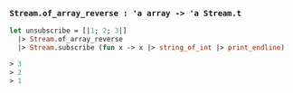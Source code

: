 ### `Stream.of_array_reverse : 'a array -> 'a Stream.t`

```ocaml
let unsubscribe = [|1; 2; 3|]
  |> Stream.of_array_reverse
  |> Stream.subscribe (fun x -> x |> string_of_int |> print_endline)

> 3
> 2
> 1
```